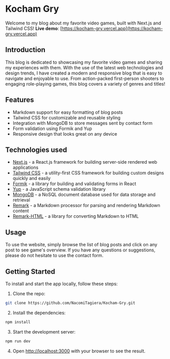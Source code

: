 # Kocham Gry

Welcome to my blog about my favorite video games, built with Next.js and Tailwind CSS! **Live demo**: [https://kocham-gry.vercel.app](https://kocham-gry.vercel.app)

## Introduction

This blog is dedicated to showcasing my favorite video games and sharing my experiences with them. With the use of the latest web technologies and design trends, I have created a modern and responsive blog that is easy to navigate and enjoyable to use. From action-packed first-person shooters to engaging role-playing games, this blog covers a variety of genres and titles!

## Features

- Markdown support for easy formatting of blog posts
- Tailwind CSS for customizable and reusable styling
- Integration with MongoDB to store messages sent by contact form
- Form validation using Formik and Yup
- Responsive design that looks great on any device

## Technologies used

- [Next.js](https://nextjs.org/docs) - a React.js framework for building server-side rendered web applications
- [Tailwind CSS](https://tailwindcss.com/) - a utility-first CSS framework for building custom designs quickly and easily
- [Formik](https://formik.org/docs/overview) - a library for building and validating forms in React
- [Yup](https://docs.yup.io/) - a JavaScript schema validation library
- [MongoDB](https://www.mongodb.com/docs/) - a NoSQL document database used for data storage and retrieval
- [Remark](https://remark.js.org/) - a Markdown processor for parsing and rendering Markdown content
- [Remark-HTML](https://github.com/remarkjs/remark-html) - a library for converting Markdown to HTML

## Usage

To use the website, simply browse the list of blog posts and click on any post to see game's overview.
If you have any questions or suggestions, please do not hesitate to use the contact form.

## Getting Started

To install and start the app locally, follow these steps:

1. Clone the repo:

```bash
git clone https://github.com/NacomiTagiera/Kocham-Gry.git
```

2. Install the dependencies:

```bash
npm install
```

3. Start the development server:

```bash
npm run dev
```

4. Open [http://localhost:3000](http://localhost:3000) with your browser to see the result.
